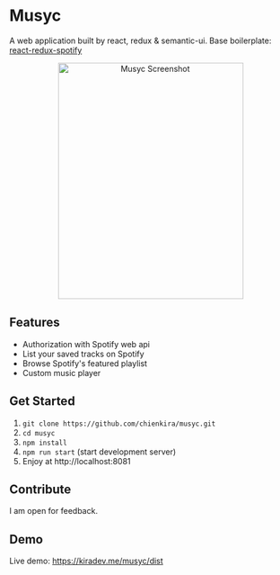 # Musyc
A web application built by react, redux & semantic-ui.
Base boilerplate: [react-redux-spotify](https://github.com/chienkira/react-redux-spotify)
<p align="center">
<img width="330" height="420" src="https://raw.githubusercontent.com/chienkira/musyc/master/screenshoot.png" alt="Musyc Screenshot"/>
</p>

## Features
* Authorization with Spotify web api
* List your saved tracks on Spotify
* Browse Spotify's featured playlist
* Custom music player

## Get Started

1. `git clone https://github.com/chienkira/musyc.git`
2. `cd musyc`
3. `npm install`
4. `npm run start` (start development server)
5. Enjoy at http://localhost:8081

## Contribute

I am open for feedback.

## Demo
Live demo: https://kiradev.me/musyc/dist
